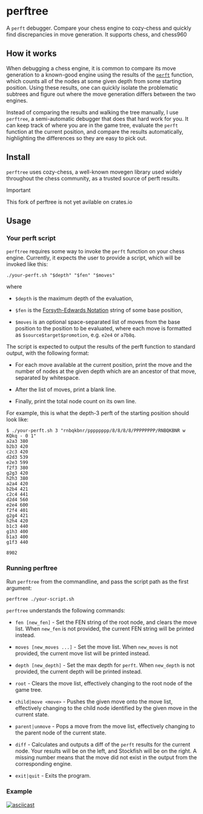 # perftree

A `perft` debugger. Compare your chess engine to cozy-chess and quickly find
discrepancies in move generation. It supports chess, and chess960

## How it works

When debugging a chess engine, it is common to compare its move generation to a
known-good engine using the results of the [`perft`][perft] function, which
counts all of the nodes at some given depth from some starting position.  Using
these results, one can quickly isolate the problematic subtrees and figure out
where the move generation differs between the two engines.

Instead of comparing the results and walking the tree manually, I use `perftree`,
a semi-automatic debugger that does that hard work for
you. It can keep track of where you are in the game tree, evaluate the `perft`
function at the current position, and compare the results automatically,
highlighting the differences so they are easy to pick out.

## Install

`perftree` uses cozy-chess, a well-known movegen library used widely throughout the chess
community, as a trusted source of perft results.

> [!IMPORTANT]
> This fork of perftree is not yet avilable on crates.io


## Usage

### Your perft script

`perftree` requires some way to invoke the `perft` function on your chess
engine. Currently, it expects the user to provide a script, which will be
invoked like this:

```
./your-perft.sh "$depth" "$fen" "$moves"
```

where

- `$depth` is the maximum depth of the evaluation,

- `$fen` is the [Forsyth-Edwards Notation][fen] string of some base position,

- `$moves` is an optional space-separated list of moves from the base position
  to the position to be evaluated, where each move is formatted as
`$source$target$promotion`, e.g. `e2e4` or `a7b8q`.

The script is expected to output the results of the perft function to standard
output, with the following format:

- For each move available at the current position, print the move and the
  number of nodes at the given depth which are an ancestor of that move,
separated by whitespace.

- After the list of moves, print a blank line.

- Finally, print the total node count on its own line.

For example, this is what the depth-3 perft of the starting position should look
like:

```
$ ./your-perft.sh 3 "rnbqkbnr/pppppppp/8/8/8/8/PPPPPPPP/RNBQKBNR w KQkq - 0 1"
a2a3 380
b2b3 420
c2c3 420
d2d3 539
e2e3 599
f2f3 380
g2g3 420
h2h3 380
a2a4 420
b2b4 421
c2c4 441
d2d4 560
e2e4 600
f2f4 401
g2g4 421
h2h4 420
b1c3 440
g1h3 400
b1a3 400
g1f3 440

8902
```

### Running perftree

Run `perftree` from the commandline, and pass the script path as the first
argument:

```bash
perftree ./your-script.sh
```

`perftree` understands the following commands:

- `fen [new_fen]` - Set the FEN string of the root node, and clears the move
  list. When `new_fen` is not provided, the current FEN string will be printed
instead.

- `moves [new_moves ...]` - Set the move list. When `new_moves` is not
  provided, the current move list will be printed instead.

- `depth [new_depth]` - Set the max depth for `perft`. When `new_depth` is not
  provided, the current depth will be printed instead.

- `root` - Clears the move list, effectively changing to the root node of the
  game tree.

- `child|move <move>` - Pushes the given move onto the move list, effectively
  changing to the child node identified by the given move in the current state.

- `parent|unmove` - Pops a move from the move list, effectively changing to the
  parent node of the current state.

- `diff` - Calculates and outputs a diff of the `perft` results for the current
  node. Your results will be on the left, and Stockfish will be on the right.
A missing number means that the move did not exist in the output from the
corresponding engine.

- `exit|quit` - Exits the program.

### Example

[![asciicast](https://asciinema.org/a/rWP6zJFUA3ZldASxfHWv3iL5z.svg)](https://asciinema.org/a/rWP6zJFUA3ZldASxfHWv3iL5z)

[perft]: https://www.chessprogramming.org/Perft
[stockfish]: https://stockfishchess.org/
[fen]: https://www.chessprogramming.org/Forsyth-Edwards_Notation
